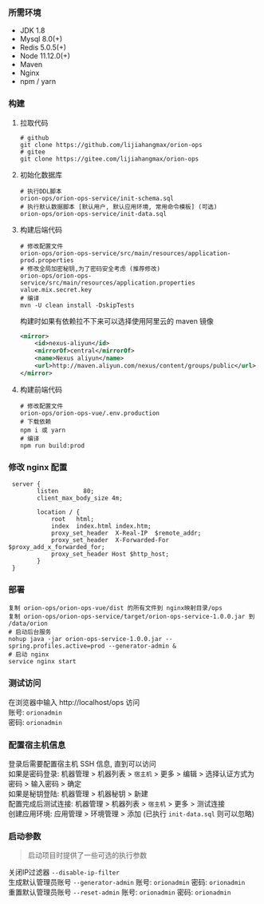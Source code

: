 ### 所需环境

* JDK 1.8
* Mysql 8.0(+)
* Redis 5.0.5(+)
* Node 11.12.0(+)
* Maven
* Nginx
* npm / yarn

### 构建

1. 拉取代码
   ```
   # github
   git clone https://github.com/lijiahangmax/orion-ops
   # gitee
   git clone https://gitee.com/lijiahangmax/orion-ops
   ```

2. 初始化数据库
   ```
   # 执行DDL脚本
   orion-ops/orion-ops-service/init-schema.sql
   # 执行默认数据脚本 [默认用户, 默认应用环境, 常用命令模板] (可选)
   orion-ops/orion-ops-service/init-data.sql
   ```

3. 构建后端代码
   ```
   # 修改配置文件
   orion-ops/orion-ops-service/src/main/resources/application-prod.properties
   # 修改全局加密秘钥,为了密码安全考虑 (推荐修改)
   orion-ops/orion-ops-service/src/main/resources/application.properties value.mix.secret.key
   # 编译
   mvn -U clean install -DskipTests
   ```   
   构建时如果有依赖拉不下来可以选择使用阿里云的 maven 镜像
   ```setting.xml
   <mirror>
       <id>nexus-aliyun</id>
       <mirrorOf>central</mirrorOf>
       <name>Nexus aliyun</name>
       <url>http://maven.aliyun.com/nexus/content/groups/public</url>
   </mirror>
   ```

4. 构建前端代码
   ```
   # 修改配置文件
   orion-ops/orion-ops-vue/.env.production
   # 下载依赖
   npm i 或 yarn
   # 编译
   npm run build:prod
   ```   

### 修改 nginx 配置

```
 server {
        listen       80;
        client_max_body_size 4m;

        location / {
            root   html;
            index  index.html index.htm;
            proxy_set_header  X-Real-IP  $remote_addr;
            proxy_set_header  X-Forwarded-For $proxy_add_x_forwarded_for;
            proxy_set_header Host $http_host;
        }
 }
```

### 部署

```
复制 orion-ops/orion-ops-vue/dist 的所有文件到 nginx映射目录/ops
复制 orion-ops/orion-ops-service/target/orion-ops-service-1.0.0.jar 到 /data/orion
# 启动后台服务
nohup java -jar orion-ops-service-1.0.0.jar --spring.profiles.active=prod --generator-admin &
# 启动 nginx
service nginx start
```

### 测试访问

在浏览器中输入 http://localhost/ops 访问  
账号: `orionadmin`  
密码: `orionadmin`

### 配置宿主机信息

登录后需要配置宿主机 SSH 信息, 直到可以访问  
如果是密码登录: 机器管理 > 机器列表 > `宿主机` > 更多 > 编辑 > 选择认证方式为密码 > 输入密码 > 确定  
如果是秘钥登陆: 机器管理 > 机器秘钥 > 新建  
配置完成后测试连接: 机器管理 > 机器列表 > `宿主机` > 更多 > 测试连接   
创建应用环境: 应用管理 > 环境管理 > 添加 (已执行 `init-data.sql` 则可以忽略)

### 启动参数

> 启动项目时提供了一些可选的执行参数

关闭IP过滤器   `--disable-ip-filter`  
生成默认管理员账号 `--generator-admin`  账号: `orionadmin` 密码: `orionadmin`  
重置默认管理员账号 `--reset-admin`      账号: `orionadmin` 密码: `orionadmin`  
